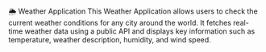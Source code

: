 🌦️ Weather Application
This Weather Application allows users to check the current weather conditions for any city around the world. It fetches real-time weather data using a public API and displays key information such as temperature, weather description, humidity, and wind speed.
